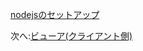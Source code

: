 [nodejsのセットアップ](/ja_jp/viewer/go.md ':include :type=markdown')

次へ:[ビューア(クライアント側)](/ja_jp/viewer/3legged/ui)